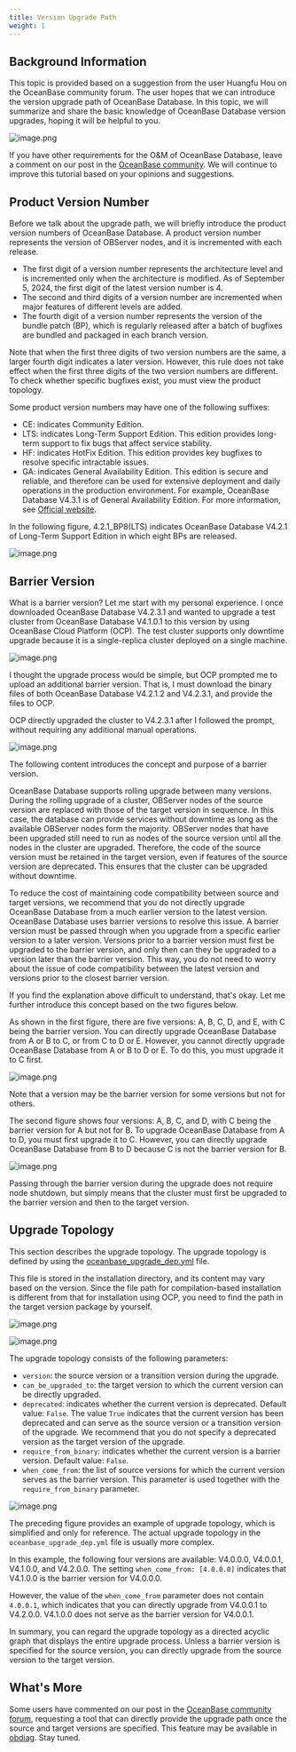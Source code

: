 ```yaml
---
title: Version Upgrade Path
weight: 1
---
```

## Background Information
This topic is provided based on a suggestion from the user Huangfu Hou on the OceanBase community forum. The user hopes that we can introduce the version upgrade path of OceanBase Database. In this topic, we will summarize and share the basic knowledge of OceanBase Database version upgrades, hoping it will be helpful to you.

![image.png](/img/user_manual/operation_and_maintenance/en-US/operations_and_maintenance/01_version_upgrade_path/001.png)

If you have other requirements for the O&M of OceanBase Database, leave a comment on our post in the [OceanBase community](https://ask.oceanbase.com/t/topic/35610431). We will continue to improve this tutorial based on your opinions and suggestions.


## Product Version Number
Before we talk about the upgrade path, we will briefly introduce the product version numbers of OceanBase Database. A product version number represents the version of OBServer nodes, and it is incremented with each release.

+ The first digit of a version number represents the architecture level and is incremented only when the architecture is modified. As of September 5, 2024, the first digit of the latest version number is 4.
+ The second and third digits of a version number are incremented when major features of different levels are added.
+ The fourth digit of a version number represents the version of the bundle patch (BP), which is regularly released after a batch of bugfixes are bundled and packaged in each branch version.

Note that when the first three digits of two version numbers are the same, a larger fourth digit indicates a later version. However, this rule does not take effect when the first three digits of the two version numbers are different. To check whether specific bugfixes exist, you must view the product topology.

Some product version numbers may have one of the following suffixes:

+ CE: indicates Community Edition.
+ LTS: indicates Long-Term Support Edition. This edition provides long-term support to fix bugs that affect service stability.
+ HF: indicates HotFix Edition. This edition provides key bugfixes to resolve specific intractable issues.
+ GA: indicates General Availability Edition. This edition is secure and reliable, and therefore can be used for extensive deployment and daily operations in the production environment. For example, OceanBase Database V4.3.1 is of General Availability Edition. For more information, see [Official website](https://en.oceanbase.com/docs/common-oceanbase-database-10000000001783557).

In the following figure, 4.2.1_BP8(LTS) indicates OceanBase Database V4.2.1 of Long-Term Support Edition in which eight BPs are released.

![image.png](/img/user_manual/operation_and_maintenance/en-US/operations_and_maintenance/01_version_upgrade_path/002.png)

## Barrier Version
What is a barrier version? Let me start with my personal experience. I once downloaded OceanBase Database V4.2.3.1 and wanted to upgrade a test cluster from OceanBase Database V4.1.0.1 to this version by using OceanBase Cloud Platform (OCP). The test cluster supports only downtime upgrade because it is a single-replica cluster deployed on a single machine.

![image.png](/img/user_manual/operation_and_maintenance/en-US/operations_and_maintenance/01_version_upgrade_path/003.png)

I thought the upgrade process would be simple, but OCP prompted me to upload an additional barrier version. That is, I must download the binary files of both OceanBase Database V4.2.1.2 and V4.2.3.1, and provide the files to OCP.

OCP directly upgraded the cluster to V4.2.3.1 after I followed the prompt, without requiring any additional manual operations.

![image.png](/img/user_manual/operation_and_maintenance/en-US/operations_and_maintenance/01_version_upgrade_path/005.png)

The following content introduces the concept and purpose of a barrier version.

OceanBase Database supports rolling upgrade between many versions. During the rolling upgrade of a cluster, OBServer nodes of the source version are replaced with those of the target version in sequence. In this case, the database can provide services without downtime as long as the available OBServer nodes form the majority. OBServer nodes that have been upgraded still need to run as nodes of the source version until all the nodes in the cluster are upgraded. Therefore, the code of the source version must be retained in the target version, even if features of the source version are deprecated. This ensures that the cluster can be upgraded without downtime.

To reduce the cost of maintaining code compatibility between source and target versions, we recommend that you do not directly upgrade OceanBase Database from a much earlier version to the latest version. OceanBase Database uses barrier versions to resolve this issue. A barrier version must be passed through when you upgrade from a specific earlier version to a later version. Versions prior to a barrier version must first be upgraded to the barrier version, and only then can they be upgraded to a version later than the barrier version. This way, you do not need to worry about the issue of code compatibility between the latest version and versions prior to the closest barrier version.

If you find the explanation above difficult to understand, that's okay. Let me further introduce this concept based on the two figures below.

As shown in the first figure, there are five versions: A, B, C, D, and E, with C being the barrier version. You can directly upgrade OceanBase Database from A or B to C, or from C to D or E. However, you cannot directly upgrade OceanBase Database from A or B to D or E. To do this, you must upgrade it to C first.

![image.png](/img/user_manual/operation_and_maintenance/en-US/operations_and_maintenance/01_version_upgrade_path/006.png)

Note that a version may be the barrier version for some versions but not for others.

The second figure shows four versions: A, B, C, and D, with C being the barrier version for A but not for B. To upgrade OceanBase Database from A to D, you must first upgrade it to C. However, you can directly upgrade OceanBase Database from B to D because C is not the barrier version for B.

![image.png](/img/user_manual/operation_and_maintenance/en-US/operations_and_maintenance/01_version_upgrade_path/007.png)

Passing through the barrier version during the upgrade does not require node shutdown, but simply means that the cluster must first be upgraded to the barrier version and then to the target version.

## Upgrade Topology
This section describes the upgrade topology. The upgrade topology is defined by using the [oceanbase_upgrade_dep.yml](https://github.com/oceanbase/oceanbase/blob/develop/tools/upgrade/oceanbase_upgrade_dep.yml) file.

This file is stored in the installation directory, and its content may vary based on the version. Since the file path for compilation-based installation is different from that for installation using OCP, you need to find the path in the target version package by yourself.

![image.png](/img/user_manual/operation_and_maintenance/en-US/operations_and_maintenance/01_version_upgrade_path/008.png)

![image.png](/img/user_manual/operation_and_maintenance/en-US/operations_and_maintenance/01_version_upgrade_path/009.png)

The upgrade topology consists of the following parameters:

+ `version`: the source version or a transition version during the upgrade.
+ `can_be_upgraded_to`: the target version to which the current version can be directly upgraded.
+ `deprecated`: indicates whether the current version is deprecated. Default value: `False`. The value `True` indicates that the current version has been deprecated and can serve as the source version or a transition version of the upgrade. We recommend that you do not specify a deprecated version as the target version of the upgrade.
+ `require_from_binary`: indicates whether the current version is a barrier version. Default value: `False`. 
+ `when_come_from`: the list of source versions for which the current version serves as the barrier version. This parameter is used together with the `require_from_binary` parameter.

![image.png](/img/user_manual/operation_and_maintenance/en-US/operations_and_maintenance/01_version_upgrade_path/010.png)

The preceding figure provides an example of upgrade topology, which is simplified and only for reference. The actual upgrade topology in the `oceanbase_upgrade_dep.yml` file is usually more complex.

In this example, the following four versions are available: V4.0.0.0, V4.0.0.1, V4.1.0.0, and V4.2.0.0. The setting `when_come_from: [4.0.0.0]` indicates that V4.1.0.0 is the barrier version for V4.0.0.0.

However, the value of the `when_come_from` parameter does not contain `4.0.0.1`, which indicates that you can directly upgrade from V4.0.0.1 to V4.2.0.0. V4.1.0.0 does not serve as the barrier version for V4.0.0.1.

In summary, you can regard the upgrade topology as a directed acyclic graph that displays the entire upgrade process. Unless a barrier version is specified for the source version, you can directly upgrade from the source version to the target version.

## What's More
Some users have commented on our post in the [OceanBase community forum](https://ask.oceanbase.com/t/topic/35611595/15), requesting a tool that can directly provide the upgrade path once the source and target versions are specified. This feature may be available in [obdiag](https://github.com/oceanbase/obdiag/issues/428). Stay tuned.
